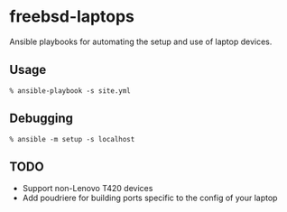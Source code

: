 # freebsd-laptops

Ansible playbooks for automating the setup and use of laptop devices.

## Usage

```shell
% ansible-playbook -s site.yml
```

## Debugging

```shell
% ansible -m setup -s localhost
```

## TODO

* Support non-Lenovo T420 devices
* Add poudriere for building ports specific to the config of your laptop
